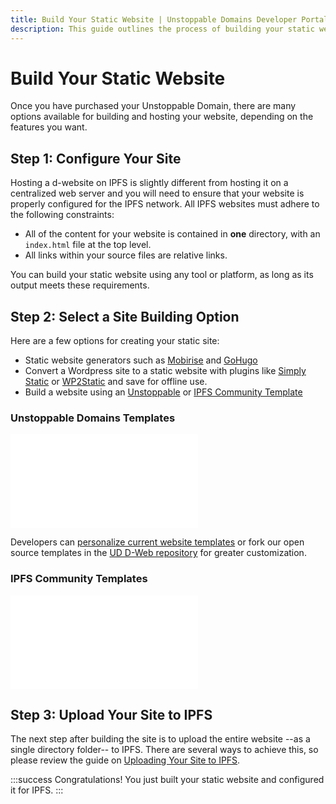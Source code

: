 ```yaml
---
title: Build Your Static Website | Unstoppable Domains Developer Portal
description: This guide outlines the process of building your static website and configuring it to work with the IPFS protocol.
---
```


# Build Your Static Website

Once you have purchased your Unstoppable Domain, there are many options available for building and hosting your website, depending on the features you want. 

## Step 1: Configure Your Site

Hosting a d-website on IPFS is slightly different from hosting it on a centralized web server and you will need to ensure that your website is properly configured for the IPFS network. All IPFS websites must adhere to the following constraints:

* All of the content for your website is contained in **one** directory, with an `index.html` file at the top level.
* All links within your source files are relative links.

You can build your static website using any tool or platform, as long as its output meets these requirements.

## Step 2: Select a Site Building Option

Here are a few options for creating your static site:

* Static website generators such as [Mobirise](http://mobirise.com) and [GoHugo](https://gohugo.io)
* Convert a Wordpress site to a static website with plugins like [Simply Static](https://wordpress.org/plugins/simply-static) or [WP2Static](https://wp2static.com) and save for offline use.
* Build a website using an [Unstoppable](#unstoppable-domains-templates) or [IPFS Community Template](#ipfs-community-templates)

### Unstoppable Domains Templates

<embed src="/snippets/_ud-templates.md" />

Developers can [personalize current website templates](https://support.unstoppabledomains.com/support/solutions/articles/48001184627-personalize-our-templates) or fork our open source templates in the [UD D-Web repository](https://github.com/unstoppabledomains/decentralized-websites) for greater customization.

### IPFS Community Templates

<embed src="/snippets/_community-templates.md" />

## Step 3: Upload Your Site to IPFS

The next step after building the site is to upload the entire website --as a single directory folder-- to IPFS. There are several ways to achieve this, so please review the guide on [Uploading Your Site to IPFS](upload-ipfs.md).

:::success Congratulations!
You just built your static website and configured it for IPFS.
:::
